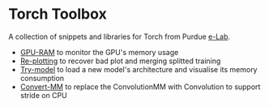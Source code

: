 # Torch Toolbox

A collection of snippets and libraries for Torch from Purdue [e-Lab](http://engineering.purdue.edu/elab/).

 - [GPU-RAM](GPU-RAM) to monitor the GPU's memory usage
 - [Re-plotting](Re-plotting) to recover bad plot and merging splitted training
 - [Try-model](Try-model) to load a new model's architecture and visualise its memory consumption
 - [Convert-MM](Convert-MM) to replace the ConvolutionMM with Convolution to support stride on CPU
